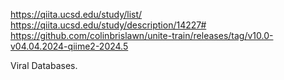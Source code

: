 https://qiita.ucsd.edu/study/list/  </br>
https://qiita.ucsd.edu/study/description/14227#</br>
https://github.com/colinbrislawn/unite-train/releases/tag/v10.0-v04.04.2024-qiime2-2024.5

Viral Databases.
